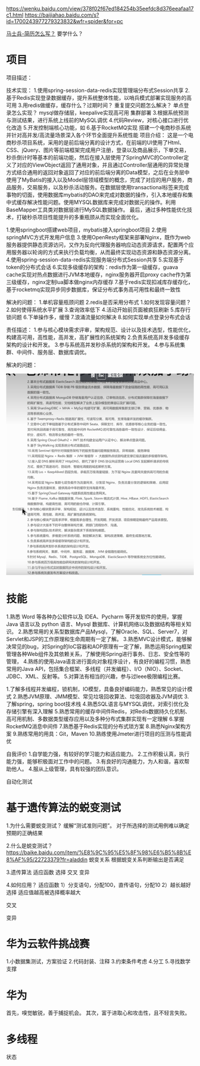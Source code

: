 https://wenku.baidu.com/view/378f02f67ed184254b35eefdc8d376eeafaa17c1.html
https://baijiahao.baidu.com/s?id=1700243977279323832&wfr=spider&for=pc

[马士兵-简历怎么写？](https://www.bilibili.com/video/BV1dr4y1L7x1?p=11&spm_id_from=pageDriver&vd_source=7116afddac4acaa2875e31b432e7f0ed)
要学什么？

# 项目
项目描述：


技术实现：
1.使用spring-session-data-redis实现管理端分布式Session共享
2.基于Redis实现登录数据缓存，提升系统整体性能，以哨兵模式部署实现服务的高可用
3.用redis做缓存，缓存什么？过期时间？
重复提交问题怎么解决？
单点登录怎么实现？
mysql做存储层，keepalive实现高可用
集群部署
3.根据系统预测与测试结果，进行系统上线前的MySQL调优
4.代码Review，对核心接口进行优化改造
5.开发控制端核心功能，如
6.基于RocketMQ实现
搭建一个电商秒杀系统并针对高并发/高流量场景深入各个环节全面提升系统性能
项目介绍： 这是一个电商秒杀项目系统，采用的是前后端分离的设计方式，在前端的UI使用了Html、CSS、jQuery、图片等前端框架完成用户注册，登录以及商品展示，下单交易，秒杀倒计时等基本的前端功能，然后在接入层使用了SpringMVC的Controller定义了对应的ViewObject返回了通用对象，并且通过Controller层通用的异常处理方式结合通用的返回对象返回了对应的前后端分离的Data模型，之后在业务层中使用了MyBatis的接入以及Model层领域模型的概念，完成了对应的用户服务，商品服务，交易服务，以及秒杀活动服务。在数据层使用transactional标签来完成事物的切面，使用数据库mybatis的DAO来完成对数据的操作，引入本地缓存和集中式缓存解决性能问题。使用MYSQL数据库来完成对数据元的操作。利用BaseMapper工具类对数据层进行MySQL数据操作。
最后，通过多种性能优化技术，打破秒杀项目性能提升的多重瓶颈从而实现全面优化。


1.使用springboot搭建web项目，mybatis接入springboot项目
2.使用springMVC方式开发用户信息
3.使用OpenResty框架来部署Nginx，既作为web服务器提供静态资源访问，又作为反向代理服务器响应动态资源请求，配置两个应用服务器以轮询的方式来执行负载均衡，从而最终实现动态资源和静态资源分离。
4.使用spring-session-data-redis实现服务端分布式Session共享
5.实现基于token的分布式会话
6.实现多级缓存的架构：redis作为第一级缓存，guava cache实现对热点数据进行JVM本地缓存，nginx服务器开启proxy cache作为第三级缓存，nginx定制lua脚本做nginx内存缓存
7.基于redis实现扣减库存缓存化，基于rocketmq实现异步同步数据库，保证分布式事务高可用性和最终一致性

解决的问题：
1.单机容量瓶颈问题
2.redis是否采用分布式
1.如何发现容量问题？
2.如何使得系统水平扩展
3.查询效率低下
4.活动开始前页面被疯狂刷新
5.库存行锁问题
6.下单操作多，缓慢
7.浪涌流量如何解决
8.如何实现单点登录分布式会话



责任描述：
1.参与核心模块需求评审，架构规范、设计以及技术选型，性能优化，构建高可用，高性能，高并发，高扩展性的系统架构
2.负责系统高并发多级缓存架构的设计和开发。
3.参与系统高并发秒杀系统的架构和开发。
4.参与系统集群、中间件、服务层、数据库调优。

解决的问题：

![](images/2022-08-18-12-43-23.png)


# 技能
1.熟悉 Word 等各种办公软件以及 IDEA、Pycharm 等开发软件的使用，掌握 Java 语言以及 python 语言、Mysql 数据库、计算机网络以及数据结构等相关知识。
2.熟悉常用的关系型数据库产品Mysql，了解Oracle、SQL、Server7，对Servlet和JSP的工作原理和生命周期有一定了解。
3.熟悉MVC设计模式，能够解决常见的bug，对Spring的IoC容器和AOP原理有一定了解，熟悉运用Spring框架管理各种Web组件及其依赖关系，了解使用Spring进行事务、日志、安全性等的管理，
4.熟练的使用Java语言进行面向对象程序设计，有良好的编程习惯，熟悉常用的Java API，包括集合框架、多线程（并发编程）、I/O（NIO）、Socket、JDBC、XML、反射等。
5.对算法有相当的兴趣，参与过Ieee极限编程比赛。


1.了解多线程并发编程，锁机制，IO模型，具备良好编码能力，熟悉常见的设计模式
2.熟悉JVM原理、JMM模型、常见垃圾回收算法、垃圾回收器及JVM调优
3.了解spring，spring boot技术栈
4.熟悉SQL语言与MYSQL调优，对索引优化及存储引擎有深入理解
5.熟悉常用的缓存中间件Redis，对Redis数据持久化机制、高可用机制、多数据类型缓存应用以及多种分布式集群实现有一定理解
6.掌握RocketMQ消息中间件
7.熟悉基于Redis实现的分布式琐方案
8.熟悉Nginx架构方案
9.熟练常用的用具：Git，Maven
10.熟练使用Jmeter进行项目的压测与性能调优


自我评价
1.自学能力强，有较好的学习能力和适应能力。
2.工作积极认真，执行能力强，能够积极面对工作中的问题。
3.有良好的沟通能力，为人和谐，喜欢帮助他人。
4.服从上级管理，具有较强的团队意识。




自动化测试
# 基于遗传算法的蜕变测试
1.为什么需要蜕变测试？
缓解“测试准则问题”。 对于所选择的测试用例难以确定预期的正确结果

2.什么是蜕变测试？
https://baike.baidu.com/item/%E8%9C%95%E5%8F%98%E6%B5%8B%E8%AF%95/22723379?fr=aladdin
蜕变关系
根据蜕变关系判断输出是否满足


3.遗传算法
适应函数 选择 交叉 变异

4.如何应用？
适应函数
    1）分支语句，分配100，直传语句，分配10
    2）越长越好
选择
    适应值越高被选择概率越大

交叉

变异

# 华为云软件挑战赛
1.小数据集测试，方案验证
2.代码封装、注释
3.约束条件考虑
4.分工
5.寻找数学支撑

# 华为
首先，嗅觉敏锐，善于捕捉机会。
其次，富于进取心和攻击性，且不轻言失败。



# 多线程
状态



